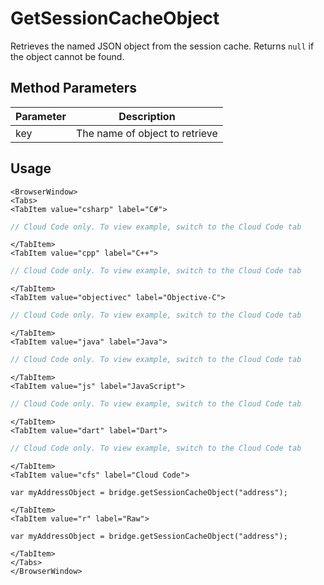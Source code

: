 # GetSessionCacheObject

Retrieves the named JSON object from the session cache. Returns `null` if the object cannot be found.

## Method Parameters

| Parameter | Description                    |
| --------- | ------------------------------ |
| key       | The name of object to retrieve |

## Usage

```mdx-code-block
<BrowserWindow>
<Tabs>
<TabItem value="csharp" label="C#">
```

```csharp
// Cloud Code only. To view example, switch to the Cloud Code tab
```

```mdx-code-block
</TabItem>
<TabItem value="cpp" label="C++">
```

```cpp
// Cloud Code only. To view example, switch to the Cloud Code tab
```

```mdx-code-block
</TabItem>
<TabItem value="objectivec" label="Objective-C">
```

```objectivec
// Cloud Code only. To view example, switch to the Cloud Code tab
```

```mdx-code-block
</TabItem>
<TabItem value="java" label="Java">
```

```java
// Cloud Code only. To view example, switch to the Cloud Code tab
```

```mdx-code-block
</TabItem>
<TabItem value="js" label="JavaScript">
```

```javascript
// Cloud Code only. To view example, switch to the Cloud Code tab
```

```mdx-code-block
</TabItem>
<TabItem value="dart" label="Dart">
```

```dart
// Cloud Code only. To view example, switch to the Cloud Code tab
```

```mdx-code-block
</TabItem>
<TabItem value="cfs" label="Cloud Code">
```

```cfscript
var myAddressObject = bridge.getSessionCacheObject("address");
```

```mdx-code-block
</TabItem>
<TabItem value="r" label="Raw">
```

```cfscript
var myAddressObject = bridge.getSessionCacheObject("address");
```

```mdx-code-block
</TabItem>
</Tabs>
</BrowserWindow>
```
